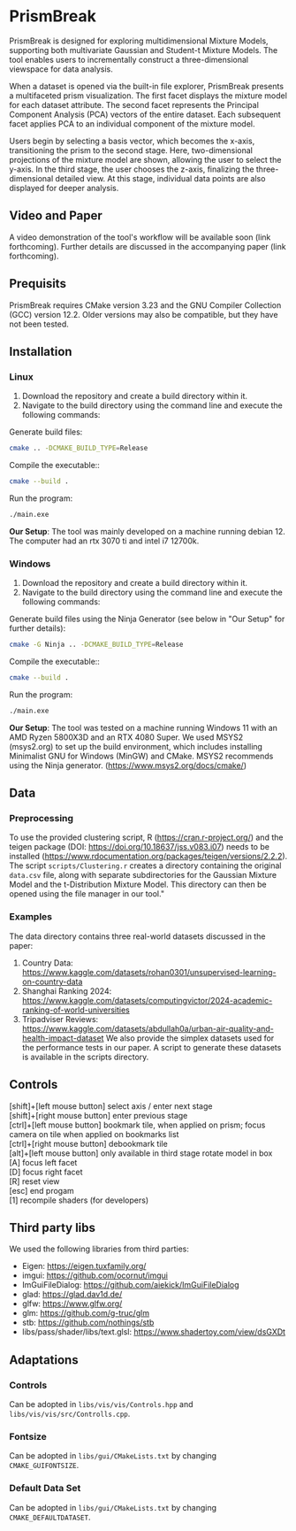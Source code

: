 # PrismBreak
PrismBreak is designed for exploring multidimensional Mixture Models, supporting both multivariate Gaussian and Student-t Mixture Models. The tool enables users to incrementally construct a three-dimensional viewspace for data analysis.

When a dataset is opened via the built-in file explorer, PrismBreak presents a multifaceted prism visualization. The first facet displays the mixture model for each dataset attribute. The second facet represents the Principal Component Analysis (PCA) vectors of the entire dataset. Each subsequent facet applies PCA to an individual component of the mixture model.

Users begin by selecting a basis vector, which becomes the x-axis, transitioning the prism to the second stage. Here, two-dimensional projections of the mixture model are shown, allowing the user to select the y-axis. In the third stage, the user chooses the z-axis, finalizing the three-dimensional detailed view. At this stage, individual data points are also displayed for deeper analysis.

## Video and Paper
A video demonstration of the tool's workflow will be available soon (link forthcoming). Further details are discussed in the accompanying paper (link forthcoming).

## Prequisits
PrismBreak requires CMake version 3.23 and the GNU Compiler Collection (GCC) version 12.2. Older versions may also be compatible, but they have not been tested.

## Installation
### Linux
1. Download the repository and create a build directory within it.
2. Navigate to the build directory using the command line and execute the following commands:

Generate build files:
```bash
cmake .. -DCMAKE_BUILD_TYPE=Release
```
Compile the executable::
```bash
cmake --build .
```
Run the program:
```bash
./main.exe
```
**Our Setup**: The tool was mainly developed on a machine running debian 12. The computer had an rtx 3070 ti and intel i7 12700k.
### Windows
1. Download the repository and create a build directory within it.
2. Navigate to the build directory using the command line and execute the following commands:

Generate build files using the Ninja Generator (see below in "Our Setup" for further details):
```bash
cmake -G Ninja .. -DCMAKE_BUILD_TYPE=Release
```
Compile the executable::
```bash
cmake --build .
```
Run the program:
```bash
./main.exe
```
**Our Setup**: The tool was tested on a machine running Windows 11 with an AMD Ryzen 5800X3D and an RTX 4080 Super. We used MSYS2 (msys2.org) to set up the build environment, which includes installing Minimalist GNU for Windows (MinGW) and CMake. MSYS2 recommends using the Ninja generator. (https://www.msys2.org/docs/cmake/)

## Data
### Preprocessing
To use the provided clustering script, R (https://cran.r-project.org/) and the teigen package (DOI: https://doi.org/10.18637/jss.v083.i07) needs to be installed (https://www.rdocumentation.org/packages/teigen/versions/2.2.2). The script `scripts/Clustering.r` creates a directory containing the original `data.csv` file, along with separate subdirectories for the Gaussian Mixture Model and the t-Distribution Mixture Model. This directory can then be opened using the file manager in our tool."
### Examples
The data directory contains three real-world datasets discussed in the paper:
1. Country Data: https://www.kaggle.com/datasets/rohan0301/unsupervised-learning-on-country-data
2. Shanghai Ranking 2024: https://www.kaggle.com/datasets/computingvictor/2024-academic-ranking-of-world-universities
3. Tripadviser Reviews: https://www.kaggle.com/datasets/abdullah0a/urban-air-quality-and-health-impact-dataset
We also provide the simplex datasets used for the performance tests in our paper. A script to generate these datasets is available in the scripts directory.
## Controls
[shift]+[left mouse button] select axis / enter next stage  
[shift]+[right mouse button] enter previous stage  
[ctrl]+[left mouse button] bookmark tile, when applied on prism; focus camera on tile when applied on bookmarks list  
[ctrl]+[right mouse button] debookmark tile  
[alt]+[left mouse button] only available in third stage rotate model in box  
[A] focus left facet  
[D] focus right facet  
[R] reset view  
[esc] end progam  
[1] recompile shaders (for developers)  

## Third party libs
We used the following libraries from third parties:
- Eigen: https://eigen.tuxfamily.org/
- imgui: https://github.com/ocornut/imgui
- ImGuiFileDialog: https://github.com/aiekick/ImGuiFileDialog
- glad: https://glad.dav1d.de/
- glfw: https://www.glfw.org/
- glm: https://github.com/g-truc/glm
- stb: https://github.com/nothings/stb
- libs/pass/shader/libs/text.glsl: https://www.shadertoy.com/view/dsGXDt

## Adaptations
### Controls
Can be adopted in `libs/vis/vis/Controls.hpp` and `libs/vis/vis/src/Controlls.cpp`.
### Fontsize
Can be adopted in `libs/gui/CMakeLists.txt` by changing `CMAKE_GUIFONTSIZE`.
### Default Data Set
Can be adopted in `libs/gui/CMakeLists.txt` by changing `CMAKE_DEFAULTDATASET`.
